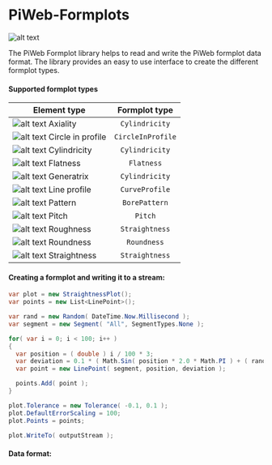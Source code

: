 [logo]: https://github.com/ZEISS-PiWeb/PiWeb-Formplots/blob/master/docs/gfx/Logo.png "PiWeb Logo"
[axiality]: https://github.com/ZEISS-PiWeb/PiWeb-Formplots/blob/master/docs/gfx/AxialityplotElement.png "Axiality plot"
[pattern]: https://github.com/ZEISS-PiWeb/PiWeb-Formplots/blob/master/docs/gfx/BorepatternplotElement.png "Pattern plot"
[roundness]: https://github.com/ZEISS-PiWeb/PiWeb-Formplots/blob/master/docs/gfx/CircleplotElement.png "Roundness plot"
[circleinprofile]: https://github.com/ZEISS-PiWeb/PiWeb-Formplots/blob/master/docs/gfx/CircleprofileplotElement.png "Circle in profile plot"
[lineprofile]: https://github.com/ZEISS-PiWeb/PiWeb-Formplots/blob/master/docs/gfx/CurveplotElement.png "Line profile plot"
[cylindricity]: https://github.com/ZEISS-PiWeb/PiWeb-Formplots/blob/master/docs/gfx/CylinderplotElement.png "Cylindricity plot"
[straightness]: https://github.com/ZEISS-PiWeb/PiWeb-Formplots/blob/master/docs/gfx/LineplotElement.png "Straightness plot"
[pitch]: https://github.com/ZEISS-PiWeb/PiWeb-Formplots/blob/master/docs/gfx/PitchplotElement.png "Pitch plot"
[flatness]: https://github.com/ZEISS-PiWeb/PiWeb-Formplots/blob/master/docs/gfx/PlaneplotElement.png "Flatness plot"
[roughness]: https://github.com/ZEISS-PiWeb/PiWeb-Formplots/blob/master/docs/gfx/RoughnessplotElement.png "Roughness plot"
[generatrix]: https://github.com/ZEISS-PiWeb/PiWeb-Formplots/blob/master/docs/gfx/SurfaceLineplotElement.png "Generatrix plot"


PiWeb-Formplots
=========

![alt text][logo]

The PiWeb Formplot library helps to read and write the PiWeb formplot data format. The library provides an easy to use interface to create the different formplot types.

#### Supported formplot types



| Element type | Formplot type |
| ------------- |:-------------:| 
| ![alt text][axiality] Axiality | `Cylindricity` |
| ![alt text][circleinprofile] Circle in profile | `CircleInProfile` |  
| ![alt text][cylindricity] Cylindricity |  `Cylindricity` | 
| ![alt text][flatness] Flatness |  `Flatness` | 
| ![alt text][generatrix] Generatrix |  `Cylindricity` | 
| ![alt text][lineprofile] Line profile |  `CurveProfile` | 
| ![alt text][pattern] Pattern |  `BorePattern` | 
| ![alt text][pitch] Pitch |  `Pitch` | 
| ![alt text][roughness] Roughness |  `Straightness` | 
| ![alt text][roundness] Roundness |  `Roundness` | 
| ![alt text][straightness] Straightness |  `Straightness` | 

#### Creating a formplot and writing it to a stream:

```cs
var plot = new StraightnessPlot();
var points = new List<LinePoint>();

var rand = new Random( DateTime.Now.Millisecond );
var segment = new Segment( "All", SegmentTypes.None );

for( var i = 0; i < 100; i++ )
{
  var position = ( double ) i / 100 * 3;
  var deviation = 0.1 * ( Math.Sin( position * 2.0 * Math.PI ) + ( rand.NextDouble() - 0.5 ) * 0.5 );
  var point = new LinePoint( segment, position, deviation );

  points.Add( point );
}

plot.Tolerance = new Tolerance( -0.1, 0.1 );
plot.DefaultErrorScaling = 100;
plot.Points = points;

plot.WriteTo( outputStream );
```


#### Data format:
